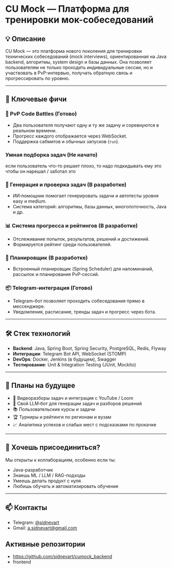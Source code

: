 # CU Mock — Платформа для тренировки мок-собеседований

## 💡 Описание

CU Mock — это платформа нового поколения для тренировки технических собеседований (mock interviews), ориентированная на Java backend, алгоритмы, system design и базы данных. Она позволяет пользователям не только проходить индивидуальные сессии, но и участвовать в PvP-интервью, получать обратную связь и прогрессировать по уровню.

---

## 🚀 Ключевые фичи

### 🎯 PvP Code Battles (Готово)

* Два пользователя получают одну и ту же задачу и соревнуются в реальном времени.
* Прогресс каждого отображается через WebSocket.
* Поддержка сабмитов и обычных запусков (`run`).

### Умная подборка задач (Не начато)
если пользователь что-то решает плохо, то надо подкидывать ему это чтобы он нарешал / заботал это

### 🧠 Генерация и проверка задач (В разработке)

* ИИ‑помощник помогает генерировать задачи и автотесты уровня easy и medium.
* Система категорий: алгоритмы, базы данных, многопоточность, Java и др.

### 📊 Система прогресса и рейтингов (В разработке)

* Отслеживание попыток, результатов, решений и достижений.
* Формируется рейтинг среди пользователей.

### 📅 Планировщик (В разработке)

* Встроенный планировщик (Spring Scheduler) для напоминаний, рассылок и планирования PvP-сессий.

### 📦 Telegram-интеграция (Готово)

* Telegram-бот позволяет проходить собеседования прямо в мессенджере.
* Уведомления, расписание, тренды задач и прогресс через бота.

---

## 🛠 Стек технологий

* **Backend**: Java, Spring Boot, Spring Security, PostgreSQL, Redis, Flyway
* **Интеграции**: Telegram Bot API, WebSocket (STOMP)
* **DevOps**: Docker, Jenkins (в будущем), Swagger
* **Тестирование**: Unit & Integration Testing (JUnit, Mockito)

---

## 🧩 Планы на будущее

* 🎥 Видеоразборы задач и интеграция с YouTube / Loom
* 🤖 Свой LLM‑бот для генерации задач и разборов решений
* 📚 Пользовательские курсы и задачи
* 🏆 Турниры и рейтинги по регионам и вузам
* 📈 Аналитика успехов и слабых мест с подсказками по прокачке

---

## 🤝 Хочешь присоединиться?

Мы открыты к коллаборациям, особенно если ты:

* Java-разработчик
* Знаешь ML / LLM / RAG-подходы
* Умеешь делать продукт с нуля
* Любишь обучать и автоматизировать обучение

---

## 📫 Контакты

* Telegram: [@sidnevart](https://t.me/sidnevart)
* Gmail: [a.sidnevart@gmail.com](mailto:a.sidnevart@gmail.com)

## Активные репозитории
* https://github.com/sidnevart/cumock_backend
* frontend
